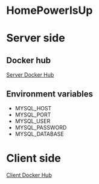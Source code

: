 # HomePowerIsUp


# Server side

## Docker hub

[Server Docker Hub](https://hub.docker.com/r/oligertimothee/powerisupserver/)

## Environment variables

* MYSQL_HOST
* MYSQL_PORT
* MYSQL_USER
* MYSQL_PASSWORD
* MYSQL_DATABASE


# Client side
[Client Docker Hub](https://hub.docker.com/r/oligertimothee/powerisupclient/)
